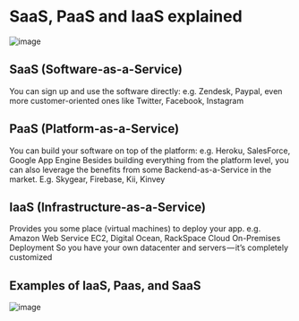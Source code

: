 # SaaS, PaaS and IaaS explained


![image](https://user-images.githubusercontent.com/5827617/55054368-f2351580-50a2-11e9-8024-5e3a31d3a8ed.png)

## SaaS (Software-as-a-Service)
You can sign up and use the software directly: e.g. Zendesk, Paypal, even more customer-oriented ones like Twitter, Facebook, Instagram

## PaaS (Platform-as-a-Service)
You can build your software on top of the platform: e.g. Heroku, SalesForce, Google App Engine
Besides building everything from the platform level, you can also leverage the benefits from some Backend-as-a-Service in the market. E.g. Skygear, Firebase, Kii, Kinvey

## IaaS (Infrastructure-as-a-Service)
Provides you some place (virtual machines) to deploy your app. e.g. Amazon Web Service EC2, Digital Ocean, RackSpace Cloud
On-Premises Deployment
So you have your own datacenter and servers — it’s completely customized


## Examples of IaaS, Paas, and SaaS
![image](https://user-images.githubusercontent.com/5827617/55054407-185ab580-50a3-11e9-90cc-913710bc7362.png)
